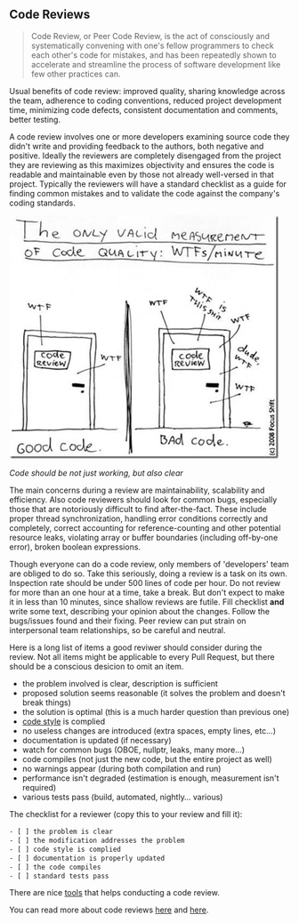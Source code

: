 ## Code Reviews

> Code Review, or Peer Code Review, is the act of consciously and systematically
> convening with one's fellow programmers to check each other's code for
> mistakes, and has been repeatedly shown to accelerate and streamline the
> process of software development like few other practices can.

Usual benefits of code review: improved quality, sharing knowledge across the
team, adherence to coding conventions, reduced project development time, minimizing code
defects, consistent documentation and comments, better testing.

A code review involves one or more developers examining source code they didn't
write and providing feedback to the authors, both negative and positive.
Ideally the reviewers are completely disengaged from the project they are
reviewing as this maximizes objectivity and ensures the code is readable and
maintainable even by those not already well-versed in that project. Typically
the reviewers will have a standard checklist as a guide for finding common
mistakes and to validate the code against the company's coding standards.

![code quality measure](figures/code_quality_measure.jpg)

_Code should be not just working, but also clear_

The main concerns during a review are maintainability, scalability and efficiency.
Also code reviewers should look for common bugs, especially those that are
notoriously difficult to find after-the-fact. These include proper thread
synchronization, handling error conditions correctly and completely, correct
accounting for reference-counting and other potential resource leaks, violating
array or buffer boundaries (including off-by-one error), broken boolean
expressions.

Though everyone can do a code review, only members of 'developers' team are
obliged to do so. Take this seriously, doing a review is a task on its own.
Inspection rate should be under 500 lines of code per hour. Do not review for
more than an one hour at a time, take a break. But don't expect to make it in less
than 10 minutes, since shallow reviews are futile. Fill checklist **and** write some
text, describing your opinion about the changes. Follow the bugs/issues found and
their fixing. Peer review can put strain on interpersonal team relationships,
so be careful and neutral.

Here is a long list of items a good reviwer should consider during the
review. Not all items might be applicable to every Pull Request, but there should
be a conscious desicion to omit an item.

- the problem involved is clear, description is sufficient
- proposed solution seems reasonable (it solves the problem and doesn't break things)
- the solution is optimal (this is a much harder question than previous one)
- [code style](CodeStyle.md) is complied
- no useless changes are introduced (extra spaces, empty lines, etc…) 
- documentation is updated (if necessary)
- watch for common bugs (OBOE, nullptr, leaks, many more…)
- code compiles (not just the new code, but the entire project as well)
- no warnings appear (during both compilation and run)
- performance isn't degraded (estimation is enough, measurement isn't required)
- various tests pass (build, automated, nightly… various)

The checklist for a reviewer (copy this to your review and fill it):

```
- [ ] the problem is clear
- [ ] the modification addresses the problem
- [ ] code style is complied
- [ ] documentation is properly updated
- [ ] the code compiles
- [ ] standard tests pass
```

There are nice [tools](https://en.wikipedia.org/wiki/List_of_tools_for_code_review)
that helps conducting a code review.

You can read more about code reviews
[here](https://smartbear.com/learn/code-review/best-practices-for-peer-code-review/) and
[here](http://www.ganssle.com/inspections.pdf).
